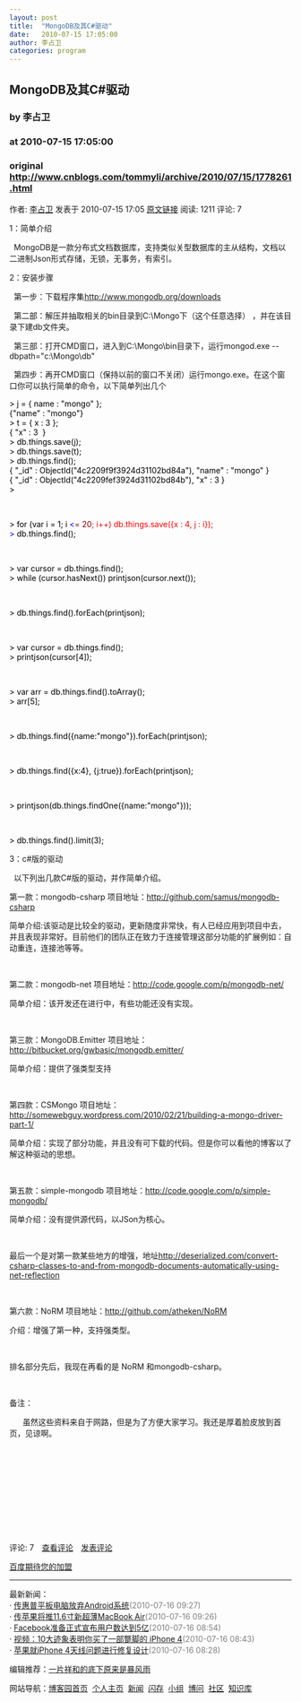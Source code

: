 ```yaml
---
layout: post
title:  "MongoDB及其C#驱动"
date:   2010-07-15 17:05:00
author: 李占卫
categories: program
---
```


## MongoDB及其C#驱动
### by 李占卫
### at 2010-07-15 17:05:00
### original <http://www.cnblogs.com/tommyli/archive/2010/07/15/1778261.html>

<p>作者: <a href="http://www.cnblogs.com/tommyli/">李占卫</a> 发表于 2010-07-15 17:05 <a href="http://www.cnblogs.com/tommyli/archive/2010/07/15/1778261.html">原文链接</a> 阅读: 1211 评论: 7</p><p>1：简单介绍</p><p>  MongoDB是一款分布式文档数据库，支持类似关型数据库的主从结构，文档以二进制Json形式存储，无锁，无事务，有索引。</p><p>2：安装步骤</p><p>  第一步：下载程序集<a href="http://www.mongodb.org/downloads">http://www.mongodb.org/downloads</a></p><p>  第二部：解压并抽取相关的bin目录到C:\Mongo下（这个任意选择） ，并在该目录下建db文件夹。</p><p>  第三部：打开CMD窗口，进入到C:\Mongo\bin目录下，运行mongod.exe --dbpath=&quot;c:\Mongo\db&quot;</p><p>  第四步：再开CMD窗口（保持以前的窗口不关闭）运行mongo.exe。在这个窗口你可以执行简单的命令，以下简单列出几个 </p><div><div><span style="color:#000000">&gt; j = { name : &quot;mongo&quot; };<br>{&quot;name&quot; : &quot;mongo&quot;}<br>&gt; t = { x : 3 };<br>{ &quot;x&quot; : 3  }<br>&gt; db.things.save(j);<br>&gt; db.things.save(t);<br>&gt; db.things.find();<br>{ &quot;_id&quot; : ObjectId(&quot;4c2209f9f3924d31102bd84a&quot;), &quot;name&quot; : &quot;mongo&quot; }<br>{ &quot;_id&quot; : ObjectId(&quot;4c2209fef3924d31102bd84b&quot;), &quot;x&quot; : 3 }<br>&gt;</span></div></div><p>  </p><div><div><span style="color:#000000">&gt; for (var i = 1; i </span><span style="color:#0000ff">&lt;</span><span style="color:#800000">= 20</span><span style="color:#ff0000">; i++) db.things.save({x : 4, j : i});<br></span><span style="color:#0000ff">&gt;</span><span style="color:#000000"> db.things.find();</span></div></div><p>  </p><div><div><span style="color:#000000">&gt; var cursor = db.things.find();<br>&gt; while (cursor.hasNext()) printjson(cursor.next());</span></div></div><p>  </p><div><div><span style="color:#000000">&gt; db.things.find().forEach(printjson);</span></div></div><p>  </p><div><div><span style="color:#000000">&gt; var cursor = db.things.find();<br>&gt; printjson(cursor[4]);</span></div></div><p>  </p><div><div><span style="color:#000000">&gt; var arr = db.things.find().toArray();<br>&gt; arr[5];</span></div></div><p> </p><div><div><span style="color:#000000">&gt; db.things.find({name:&quot;mongo&quot;}).forEach(printjson);</span></div></div><p> </p><div><div><span style="color:#000000">&gt; db.things.find({x:4}, {j:true}).forEach(printjson);</span></div></div><p> </p><div><div><span style="color:#000000">&gt; printjson(db.things.findOne({name:&quot;mongo&quot;}));</span></div></div><p> </p><div><div><span style="color:#000000">&gt; db.things.find().limit(3);</span></div></div><p>3：c#版的驱动</p><p>  以下列出几款C#版的驱动，并作简单介绍。</p><p>第一款：mongodb-csharp 项目地址：<a href="http://github.com/samus/mongodb-csharp">http://github.com/samus/mongodb-csharp</a></p><p>简单介绍:该驱动是比较全的驱动，更新随度非常快，有人已经应用到项目中去，并且表现非常好。目前他们的团队正在致力于连接管理这部分功能的扩展例如：自动重连，连接池等等。</p><p> </p><p>第二款：mongodb-net 项目地址：<a href="http://code.google.com/p/mongodb-net/">http://code.google.com/p/mongodb-net/</a></p><p>简单介绍：该开发还在进行中，有些功能还没有实现。</p><p> </p><p>第三款：MongoDB.Emitter 项目地址：<a href="http://bitbucket.org/gwbasic/mongodb.emitter/">http://bitbucket.org/gwbasic/mongodb.emitter/</a></p><p>简单介绍：提供了强类型支持</p><p> </p><p>第四款：CSMongo 项目地址：<a href="http://somewebguy.wordpress.com/2010/02/21/building-a-mongo-driver-part-1/">http://somewebguy.wordpress.com/2010/02/21/building-a-mongo-driver-part-1/</a></p><p>简单介绍：实现了部分功能，并且没有可下载的代码。但是你可以看他的博客以了解这种驱动的思想。</p><p> </p><p>第五款：simple-mongodb 项目地址：<a href="http://code.google.com/p/simple-mongodb/">http://code.google.com/p/simple-mongodb/</a></p><p>简单介绍：没有提供源代码，以JSon为核心。</p><p> </p><p>最后一个是对第一款某些地方的增强，地址<a href="http://deserialized.com/convert-csharp-classes-to-and-from-mongodb-documents-automatically-using-net-reflection">http://deserialized.com/convert-csharp-classes-to-and-from-mongodb-documents-automatically-using-net-reflection</a></p><p> </p><p>第六款：NoRM 项目地址：<a href="http://github.com/atheken/NoRM">http://github.com/atheken/NoRM</a></p><p>介绍：增强了第一种，支持强类型。</p><p> </p><p>排名部分先后，我现在再看的是 NoRM 和mongodb-csharp。</p><p> </p><p>备注：</p><p>      虽然这些资料来自于网路，但是为了方便大家学习。我还是厚着脸皮放到首页，见谅啊。</p><p> </p><p> </p><p> </p><p> </p><p> </p><img src="http://www.cnblogs.com/tommyli/aggbug/1778261.html?type=1" width="1" height="1" alt=""><p>评论: 7　<a href="http://www.cnblogs.com/tommyli/archive/2010/07/15/1778261.html#pagedcomment">查看评论</a>　<a href="http://www.cnblogs.com/tommyli/archive/2010/07/15/1778261.html#commentform">发表评论</a></p><p><a href="http://job.cnblogs.com/enterprise/2453/">百度期待您的加盟</a></p><hr><p>最新新闻：<br>· <a href="http://news.cnblogs.com/n/68450/">传惠普平板电脑放弃Android系统</a><span style="color:gray">(2010-07-16 09:27)</span><br>· <a href="http://news.cnblogs.com/n/68449/">传苹果将推11.6寸新超薄MacBook Air</a><span style="color:gray">(2010-07-16 09:26)</span><br>· <a href="http://news.cnblogs.com/n/68448/">Facebook准备正式宣布用户数达到5亿</a><span style="color:gray">(2010-07-16 08:54)</span><br>· <a href="http://news.cnblogs.com/n/68447/">视频：10大迹象表明你买了一部蹩脚的 iPhone 4</a><span style="color:gray">(2010-07-16 08:43)</span><br>· <a href="http://news.cnblogs.com/n/68446/">苹果就iPhone 4天线问题进行修复设计</a><span style="color:gray">(2010-07-16 08:28)</span><br></p><p>编辑推荐：<a href="http://www.cnblogs.com/sumtec/archive/2010/07/15/1778119.html">一片祥和的底下原来是暴风雨</a><br></p><p>网站导航：<a href="http://www.cnblogs.com">博客园首页</a>  <a href="http://home.cnblogs.com/">个人主页</a>  <a href="http://news.cnblogs.com">新闻</a>  <a href="http://home.cnblogs.com/ing/">闪存</a>  <a href="http://home.cnblogs.com/group/">小组</a>  <a href="http://space.cnblogs.com/q/">博问</a>  <a href="http://space.cnblogs.com">社区</a>  <a href="http://kb.cnblogs.com">知识库</a></p>